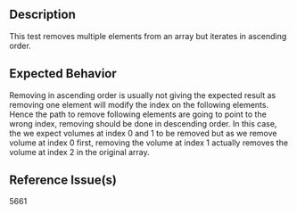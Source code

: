 ## Description

This test removes multiple elements from an array but iterates in ascending order.

## Expected Behavior

Removing in ascending order is usually not giving the expected result as removing one element will modify the index on the following elements.
Hence the path to remove following elements are going to point to the wrong index, removing should be done in descending order.
In this case, the we expect volumes at index 0 and 1 to be removed but as we remove volume at index 0 first, removing the volume at index 1 actually removes the volume at index 2 in the original array.

## Reference Issue(s)

5661